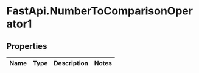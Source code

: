 # FastApi.NumberToComparisonOperator1

## Properties
Name | Type | Description | Notes
------------ | ------------- | ------------- | -------------
